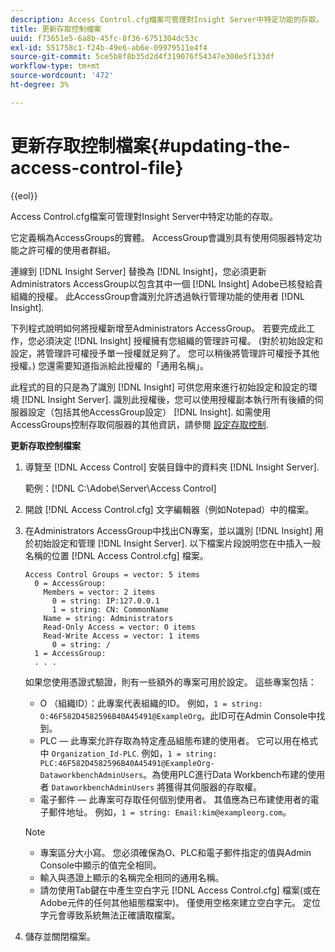 ```yaml
---
description: Access Control.cfg檔案可管理對Insight Server中特定功能的存取。
title: 更新存取控制檔案
uuid: f73651e5-6a8b-45fc-8f36-6751304dc53c
exl-id: 551758c1-f24b-49e6-ab6e-09979511e4f4
source-git-commit: 5ce5b8f8b35d2d4f319076f54347e300e5f133df
workflow-type: tm+mt
source-wordcount: '472'
ht-degree: 3%

---
```


# 更新存取控制檔案{#updating-the-access-control-file}

{{eol}}

Access Control.cfg檔案可管理對Insight Server中特定功能的存取。

它定義稱為AccessGroups的實體。 AccessGroup會識別具有使用伺服器特定功能之許可權的使用者群組。

連線到 [!DNL Insight Server] 替換為 [!DNL Insight]，您必須更新Administrators AccessGroup以包含其中一個 [!DNL Insight] Adobe已核發給貴組織的授權。 此AccessGroup會識別允許透過執行管理功能的使用者 [!DNL Insight].

下列程式說明如何將授權新增至Administrators AccessGroup。 若要完成此工作，您必須決定 [!DNL Insight] 授權擁有您組織的管理許可權。 (對於初始設定和設定，將管理許可權授予單一授權就足夠了。 您可以稍後將管理許可權授予其他授權。) 您還需要知道指派給此授權的「通用名稱」。

此程式的目的只是為了識別 [!DNL Insight] 可供您用來進行初始設定和設定的環境 [!DNL Insight Server]. 識別此授權後，您可以使用授權副本執行所有後續的伺服器設定（包括其他AccessGroup設定） [!DNL Insight]. 如需使用AccessGroups控制存取伺服器的其他資訊，請參閱 [設定存取控制](../../../../home/c-inst-svr/c-admin-inst-svr/c-config-acs-ctrl/c-config-acs-ctrl.md#concept-ac385e870dbe4b57a72bf7266b60f93d).

**更新存取控制檔案**

1. 導覽至 [!DNL Access Control] 安裝目錄中的資料夾 [!DNL Insight Server].

   範例：[!DNL C:\Adobe\Server\Access Control]

1. 開啟 [!DNL Access Control.cfg] 文字編輯器（例如Notepad）中的檔案。
1. 在Administrators AccessGroup中找出CN專案，並以識別 [!DNL Insight] 用於初始設定和管理 [!DNL Insight Server]. 以下檔案片段說明您在中插入一般名稱的位置 [!DNL Access Control.cfg] 檔案。

   ```
   Access Control Groups = vector: 5 items 
     0 = AccessGroup: 
       Members = vector: 2 items 
         0 = string: IP:127.0.0.1 
         1 = string: CN: CommonName 
       Name = string: Administrators 
       Read-Only Access = vector: 0 items 
       Read-Write Access = vector: 1 items 
         0 = string: / 
     1 = AccessGroup: 
     . . . 
   ```

   如果您使用憑證式驗證，則有一些額外的專案可用於設定。 這些專案包括：

   * O （組織ID）：此專案代表組織的ID。 例如，`1 = string: O:46F582D4582596B40A45491@ExampleOrg`。此ID可在Admin Console中找到。
   * PLC — 此專案允許存取為特定產品組態布建的使用者。 它可以用在格式中 `Organization_Id-PLC`. 例如，`1 = string: PLC:46F582D4582596B40A45491@ExampleOrg-DataworkbenchAdminUsers`。為使用PLC進行Data Workbench布建的使用者 `DataworkbenchAdminUsers` 將獲得其伺服器的存取權。
   * 電子郵件 — 此專案可存取任何個別使用者。 其值應為已布建使用者的電子郵件地址。 例如，`1 = string: Email:kim@exampleorg.com`。

   >[!NOTE]
   >
   >
   >    
   >    
   >    * 專案區分大小寫。 您必須確保為O、PLC和電子郵件指定的值與Admin Console中顯示的值完全相同。
   >    * 輸入與憑證上顯示的名稱完全相同的通用名稱。
   >    * 請勿使用Tab鍵在中產生空白字元 [!DNL Access Control.cfg] 檔案(或在Adobe元件的任何其他組態檔案中)。 僅使用空格來建立空白字元。 定位字元會導致系統無法正確讀取檔案。


1. 儲存並關閉檔案。
